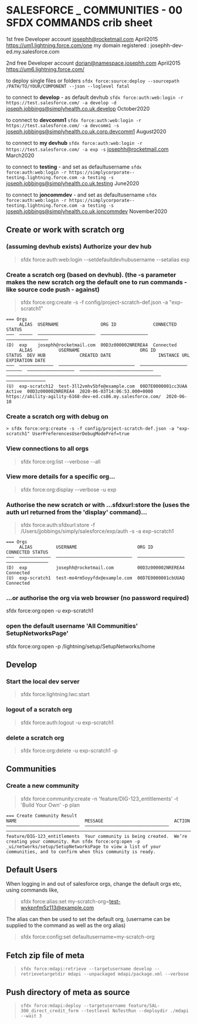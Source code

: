 # SALESFORCE _ COMMUNITIES - 00 SFDX COMMANDS crib sheet

1st free Developer account
josephh@rocketmail.com
April2015
https://um1.lightning.force.com/one
my domain registered : josephh-dev-ed.my.salesforce.com

2nd free Developer account
dorian@namespace.josephh.com
April2015
https://um6.lightning.force.com/

to deploy single files or folders
`sfdx force:source:deploy --sourcepath /PATH/TO/YOUR/COMPONENT --json --loglevel fatal`

to connect to **develop** - as default devhub
`sfdx force:auth:web:login -r https://test.salesforce.com/ -a develop -d`
joseph.jobbings@simplyhealth.co.uk.develop
October2020

to connect to **devcomm1**
`sfdx force:auth:web:login -r https://test.salesforce.com/ -a devcomm1 -s`
joseph.jobbings@simplyhealth.co.uk.corp.devcomm1
August2020

to connect to **my devhub**
`sfdx force:auth:web:login -r https://test.salesforce.com/ -a exp -s`
josephh@rocketmail.com
March2020

to connect to **testing** - and set as defaultusername
`sfdx force:auth:web:login -r https://simplycorporate--testing.lightning.force.com -a testing -s`
joseph.jobbings@simplyhealth.co.uk.testing
June2020

to connect to **joncommdev** - and set as defaultusername
`sfdx force:auth:web:login -r https://simplycorporate--testing.lightning.force.com -a testing -s`
joseph.jobbings@simplyhealth.co.uk.joncommdev
November2020



## Create or work with scratch org
### (assuming devhub exists) Authorize your dev hub
> sfdx force:auth:web:login --setdefaultdevhubusername --setalias exp
### Create a scratch org (based on devhub). (the -s parameter makes the new scratch org the default one to run commands - like source code push - against)
> sfdx force:org:create -s -f config/project-scratch-def.json -a "exp-scratch1"
```
=== Orgs
     ALIAS  USERNAME                ORG ID              CONNECTED STATUS
───  ─────  ──────────────────────  ──────────────────  ────────────────
(D)  exp    josephh@rocketmail.com  00D3z000002NREREA4  Connected
     ALIAS          USERNAME                       ORG ID              STATUS  DEV HUB             CREATED DATE                  INSTANCE URL                                                 EXPIRATION DATE
───  ─────────────  ─────────────────────────────  ──────────────────  ──────  ──────────────────  ────────────────────────────  ───────────────────────────────────────────────────────────  ───────────────
(U)  exp-scratch12  test-3ll2vmhv5bfe@example.com  00D7E0000001cc3UAA  Active  00D3z000002NREREA4  2020-06-03T14:06:53.000+0000  https://ability-agility-6168-dev-ed.cs86.my.salesforce.com/  2020-06-10
```  
### Create a scratch org with debug on
`> sfdx force:org:create -s -f config/project-scratch-def.json -a "exp-scratch1" UserPreferencesUserDebugModePref=true`
### View connections to all orgs
> sfdx force:org:list --verbose --all
### View more details for a specific  org...
> sfdx force:org:display --verbose -u exp
### Authorise the new scratch or with ...sfdxurl:store the (uses the auth url returned from the 'display' command)...
> sfdx force:auth:sfdxurl:store -f  /Users/jjobbings/simply/salesforce/exp/auth -s -a exp-scratch1
```
=== Orgs
     ALIAS         USERNAME                       ORG ID              CONNECTED STATUS
───  ────────────  ─────────────────────────────  ──────────────────  ────────────────
(D)  exp           josephh@rocketmail.com         00D3z000002NREREA4  Connected
(U)  exp-scratch1  test-mo4rm5oyyfdx@example.com  00D7E0000001cbUUAQ  Connected
```
### ...or authorise the org via web browser (no password required)
sfdx force:org:open -u exp-scratch1
### open the default username 'All Communities' SetupNetworksPage'
sfdx force:org:open -p /lightning/setup/SetupNetworks/home

## Develop
### Start the local dev server
> sfdx force:lightning:lwc:start
### logout of a scratch org
> sfdx force:auth:logout -u exp-scratch1
### delete a scratch org
> sfdx force:org:delete -u exp-scratch1 -p

## Communities
### Create a new community
> sfdx force:community:create -n 'feature/DIG-123_entitlements' -t 'Build Your Own' -p plan  
```
=== Create Community Result
NAME                          MESSAGE                           ACTION
────────────────────────────  ────────────────────────────────  ───────────────────────────────────────────────────────────────────────────────────────────────────────────────────────────────────────────────────────────────────────────────
feature/DIG-123_entitlements  Your community is being created.  We’re creating your community. Run sfdx force:org:open -p _ui/networks/setup/SetupNetworksPage to view a list of your communities, and to confirm when this community is ready.
```
## Default Users
When logging in and out of salesforce orgs, change the default orgs etc, using commands like,
> sfdx force:alias:set my-scratch-org=test-wvkpnfm5z113@example.com  

The alias can then be used to set the default org, (username can be supplied to the command as well as the org alias)
> sfdx force:config:set defaultusername=my-scratch-org

## Fetch zip file of meta
> `sfdx force:mdapi:retrieve --targetusername develop --retrievetargetdir mdapi --unpackaged mdapi/package.xml --verbose`

## Push directory of meta as source
> `sfdx force:mdapi:deploy --targetusername feature/SAL-300_direct_credit_form --testlevel NoTestRun --deploydir ./mdapi --wait 3`
